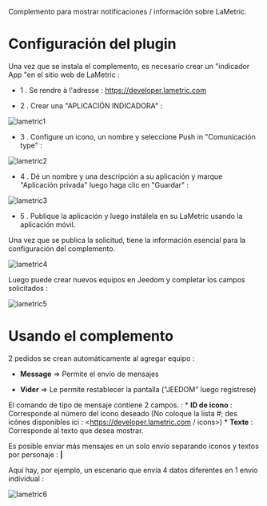 Complemento para mostrar notificaciones / información sobre
LaMetric.

Configuración del plugin 
=======================

Una vez que se instala el complemento, es necesario crear un "indicador
App "en el sitio web de LaMetric :

-   1 \. Se rendre à l'adresse : <https://developer.lametric.com>

-   2 \. Crear una "APLICACIÓN INDICADORA" :

![lametric1](../images/lametric1.png)

-   3 \. Configure un icono, un nombre y seleccione Push in "Comunicación
    type" :

![lametric2](../images/lametric2.png)

-   4 \. Dé un nombre y una descripción a su aplicación y marque "Aplicación privada"
    luego haga clic en "Guardar" :

![lametric3](../images/lametric3.png)

-   5 \. Publique la aplicación y luego instálela en su LaMetric usando
    la aplicación móvil.

Una vez que se publica la solicitud, tiene la información
esencial para la configuración del complemento.

![lametric4](../images/lametric4.png)

Luego puede crear nuevos equipos en Jeedom y completar
los campos solicitados :

![lametric5](../images/lametric5.png)

Usando el complemento 
=====================

2 pedidos se crean automáticamente al agregar equipo
:

-   **Message** ⇒ Permite el envío de mensajes

-   **Vider** ⇒ Le permite restablecer la pantalla ("JEEDOM"
    luego regístrese)

El comando de tipo de mensaje contiene 2 campos. : \* **ID de icono** :
Corresponde al número del icono deseado (No coloque la lista \#;
des icônes disponibles ici : <https://developer.lametric.com / icons>) \*
**Texte** : Corresponde al texto que desea mostrar.

Es posible enviar más mensajes en un solo envío separando
iconos y textos por personaje : **|**

Aquí hay, por ejemplo, un escenario que envía 4 datos diferentes en 1
envío individual :

![lametric6](../images/lametric6.png)
